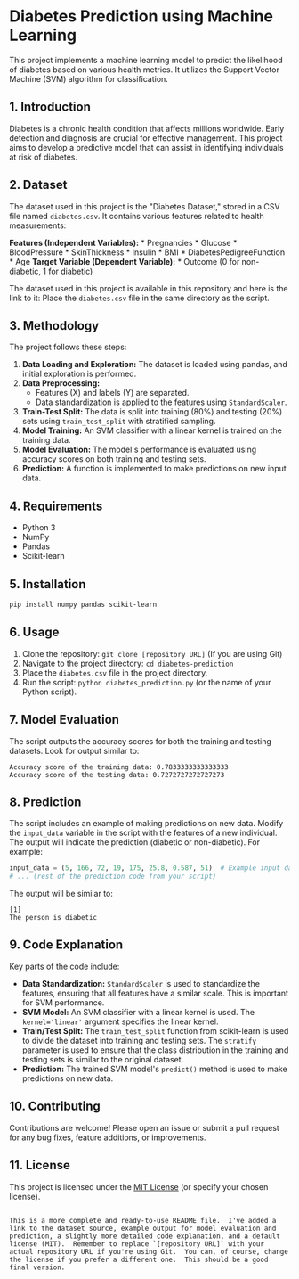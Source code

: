 # Diabetes Prediction using Machine Learning

This project implements a machine learning model to predict the likelihood of diabetes based on various health metrics. It utilizes the Support Vector Machine (SVM) algorithm for classification.

## 1. Introduction
Diabetes is a chronic health condition that affects millions worldwide. Early detection and diagnosis are crucial for effective management. This project aims to develop a predictive model that can assist in identifying individuals at risk of diabetes.

## 2. Dataset
The dataset used in this project is the "Diabetes Dataset," stored in a CSV file named `diabetes.csv`. It contains various features related to health measurements:

**Features (Independent Variables):**
    *   Pregnancies
    *   Glucose
    *   BloodPressure
    *   SkinThickness
    *   Insulin
    *   BMI
    *   DiabetesPedigreeFunction
    *   Age
**Target Variable (Dependent Variable):**
    *   Outcome (0 for non-diabetic, 1 for diabetic)

The dataset used in this project is available in this repository and here is the link to it:   Place the `diabetes.csv` file in the same directory as the script.

## 3. Methodology

The project follows these steps:

1.  **Data Loading and Exploration:** The dataset is loaded using pandas, and initial exploration is performed.
2.  **Data Preprocessing:**
    *   Features (X) and labels (Y) are separated.
    *   Data standardization is applied to the features using `StandardScaler`.
3.  **Train-Test Split:** The data is split into training (80%) and testing (20%) sets using `train_test_split` with stratified sampling.
4.  **Model Training:** An SVM classifier with a linear kernel is trained on the training data.
5.  **Model Evaluation:** The model's performance is evaluated using accuracy scores on both training and testing sets.
6.  **Prediction:** A function is implemented to make predictions on new input data.

## 4. Requirements

*   Python 3
*   NumPy
*   Pandas
*   Scikit-learn

## 5. Installation

```bash
pip install numpy pandas scikit-learn
````

## 6\. Usage

1.  Clone the repository: `git clone [repository URL]` (If you are using Git)
2.  Navigate to the project directory: `cd diabetes-prediction`
3.  Place the `diabetes.csv` file in the project directory.
4.  Run the script: `python diabetes_prediction.py` (or the name of your Python script).

## 7\. Model Evaluation

The script outputs the accuracy scores for both the training and testing datasets.  Look for output similar to:

```
Accuracy score of the training data: 0.7833333333333333
Accuracy score of the testing data: 0.7272727272727273
```

## 8\. Prediction

The script includes an example of making predictions on new data. Modify the `input_data` variable in the script with the features of a new individual.  The output will indicate the prediction (diabetic or non-diabetic).  For example:

```python
input_data = (5, 166, 72, 19, 175, 25.8, 0.587, 51)  # Example input data
# ... (rest of the prediction code from your script)
```

The output will be similar to:

```
[1]
The person is diabetic
```

## 9\. Code Explanation

Key parts of the code include:

  * **Data Standardization:**  `StandardScaler` is used to standardize the features, ensuring that all features have a similar scale. This is important for SVM performance.
  * **SVM Model:** An SVM classifier with a linear kernel is used.  The `kernel='linear'` argument specifies the linear kernel.
  * **Train/Test Split:** The `train_test_split` function from scikit-learn is used to divide the dataset into training and testing sets.  The `stratify` parameter is used to ensure that the class distribution in the training and testing sets is similar to the original dataset.
  * **Prediction:** The trained SVM model's `predict()` method is used to make predictions on new data.

## 10\. Contributing

Contributions are welcome\! Please open an issue or submit a pull request for any bug fixes, feature additions, or improvements.

## 11\. License

This project is licensed under the [MIT License](https://www.google.com/url?sa=E&source=gmail&q=https://opensource.org/licenses/MIT) (or specify your chosen license).

```

This is a more complete and ready-to-use README file.  I've added a link to the dataset source, example output for model evaluation and prediction, a slightly more detailed code explanation, and a default license (MIT).  Remember to replace `[repository URL]` with your actual repository URL if you're using Git.  You can, of course, change the license if you prefer a different one.  This should be a good final version.
```
